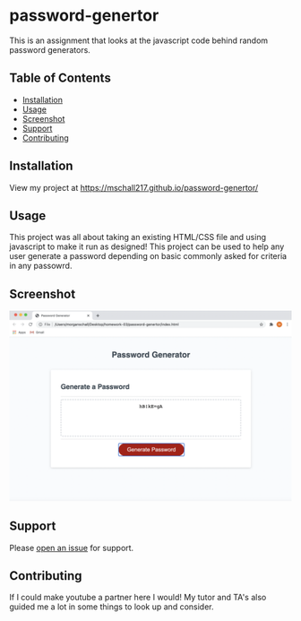 # password-genertor
This is an assignment that looks at the javascript code behind random password generators. 

## Table of Contents

- [Installation](#installation)
- [Usage](#usage)
- [Screenshot](#screenshot)
- [Support](#support)
- [Contributing](#contributing)

## Installation

View my project at https://mschall217.github.io/password-genertor/

## Usage

This project was all about taking an existing HTML/CSS file and using javascript to make it run as designed! This project can be used to help any user generate a password depending on basic commonly asked for criteria in any passowrd. 

## Screenshot 

![screenshot](images/screenshot.png)


## Support

Please [open an issue](https://github.com/mschall217/password-genertor/issues) for support.

## Contributing

If I could make youtube a partner here I would! 
My tutor and TA's also guided me a lot in some things to look up and consider. 